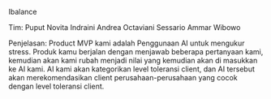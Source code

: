 Ibalance

Tim:
Puput Novita Indraini
Andrea Octaviani
Sessario Ammar Wibowo

Penjelasan:
Product MVP kami adalah Penggunaan AI untuk mengukur stress. Produk kamu berjalan dengan menjawab beberapa pertanyaan kami, kemudian akan kami rubah menjadi nilai yang kemudian akan di masukkan ke AI kami. AI kami akan kategorikan level toleransi client, dan AI tersebut akan merekomendasikan client perusahaan-perusahaan yang cocok dengan level toleransi client. 
